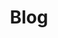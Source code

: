 ---
layout: tag-list
type: tag
title: Blog
slug: blog
category: homelabs socalerts
sidebar: true
order: 2
description: >
   Posts about homelabs and soc alerts.
---